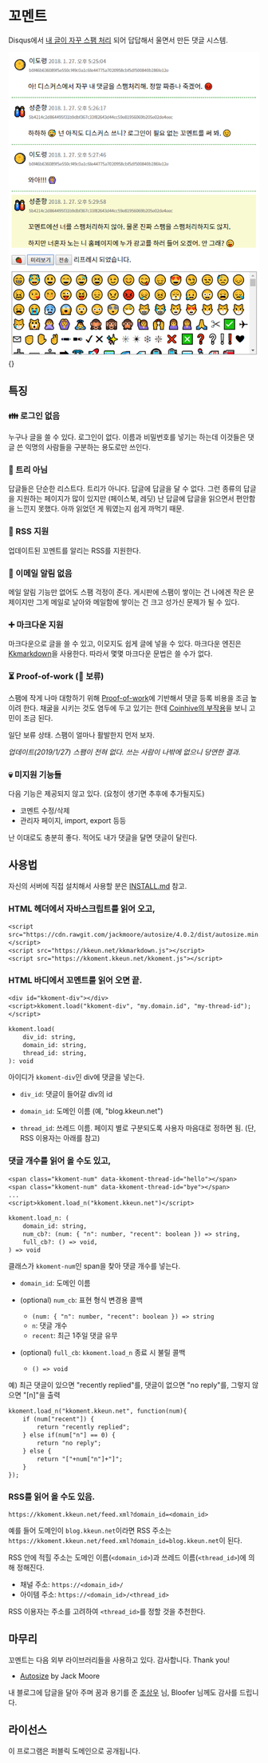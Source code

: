 꼬멘트
======

Disqus에서 [내 글이 자꾸 스팸 처리](https://blog.kkeun.net/computer/2018-01-24-spam-of-disqus) 되어
답답해서 울면서 만든 댓글 시스템.

![대화](/example.png) {}

특징
------

### &#x1F46A; 로그인 없음

누구나 글을 쓸 수 있다.  로그인이 없다.  이름과 비밀번호를 넣기는 하는데 이것들은 댓글 쓴 익명의
사람들을 구분하는 용도로만 쓰인다.

### &#x1F361; 트리 아님

답글들은 단순한 리스트다.  트리가 아니다.  답글에 답글을 달 수 없다.  그런 종류의 답글을 지원하는
페이지가 많이 있지만 (페이스북, 레딧) 난 답글에 답글을 읽으면서 편안함을 느낀지 못했다.  아까 읽었던
게 뭐였는지 쉽게 까먹기 때문.

### &#x1F514; RSS 지원

업데이트된 꼬멘트를 알리는 RSS를 지원한다.

### &#x1F515; 이메일 알림 없음

메일 알림 기능만 없어도 스팸 걱정이 준다.  게시판에 스팸이 쌓이는 건 나에겐 작은 문제이지만 그게
메일로 날아와 메일함에 쌓이는 건 크고 성가신 문제가 될 수 있다.

### &#x2795; 마크다운 지원

마크다운으로 글을 쓸 수 있고, 이모지도 쉽게 글에 넣을 수 있다.  마크다운 엔진은
[Kkmarkdown](https://github.com/kkeundotnet/kkmarkdown)을 사용한다.  따라서 몇몇 마크다운 문법은 쓸
수가 없다.

### &#x23F3; Proof-of-work (&#x1F6A7; 보류)

스팸에 작게 나마 대항하기 위해 [Proof-of-work](https://en.wikipedia.org/wiki/Proof-of-work_system)에
기반해서 댓글 등록 비용을 조금 높이려 한다.  채굴을 시키는 것도 염두에 두고 있기는 한데
[Coinhive의 부작용](https://blog.malwarebytes.com/security-world/2017/10/why-is-malwarebytes-blocking-coinhive/)을
보니 고민이 조금 된다.

일단 보류 상태.  스팸이 얼마나 활발한지 먼저 보자.

*업데이트(2019/1/27) 스팸이 전혀 없다.  쓰는 사람이 나밖에 없으니 당연한 결과.*

### &#x1F480; 미지원 기능들

다음 기능은 제공되지 않고 있다.  (요청이 생기면 추후에 추가될지도)

* 코멘트 수정/삭제
* 관리자 페이지, import, export 등등

난 이대로도 충분히 좋다.  적어도 내가 댓글을 달면 댓글이 달린다.

사용법
------

자신의 서버에 직접 설치해서 사용할 분은 [INSTALL.md](INSTALL.md) 참고.

### HTML 헤더에서 자바스크립트를 읽어 오고,

``` {.html}
<script src="https://cdn.rawgit.com/jackmoore/autosize/4.0.2/dist/autosize.min.js"></script>
<script src="https://kkeun.net/kkmarkdown.js"></script>
<script src="https://kkoment.kkeun.net/kkoment.js"></script>
```

### HTML 바디에서 꼬멘트를 읽어 오면 끝.

``` {.html}
<div id="kkoment-div"></div>
<script>kkoment.load("kkoment-div", "my.domain.id", "my-thread-id");</script>
```

``` {.typescript}
kkoment.load(
    div_id: string,
    domain_id: string,
    thread_id: string,
): void
```

아이디가 `kkoment-div`인 div에 댓글을 넣는다.

*   `div_id`: 댓글이 들어갈 div의 id

*   `domain_id`: 도메인 이름 (예, "blog.kkeun.net")

*   `thread_id`: 쓰레드 이름.  페이지 별로 구분되도록 사용자 마음대로 정하면 됨.  (단, RSS 이용자는
    아래를 참고)

### 댓글 개수를 읽어 올 수도 있고,

``` {.html}
<span class="kkoment-num" data-kkoment-thread-id="hello"></span>
<span class="kkoment-num" data-kkoment-thread-id="bye"></span>
...
<script>kkoment.load_n("kkoment.kkeun.net")</script>
```

``` {.typescript}
kkoment.load_n: (
    domain_id: string,
    num_cb?: (num: { "n": number, "recent": boolean }) => string,
    full_cb?: () => void,
) => void
```

클래스가 `kkoment-num`인 span을 찾아 댓글 개수를 넣는다.

*   `domain_id`: 도메인 이름

*   (optional) `num_cb`: 표현 형식 변경용 콜백

    *   `(num: { "n": number, "recent": boolean }) => string`
    *   `n`: 댓글 개수
    *   `recent`: 최근 1주일 댓글 유무

*   (optional) `full_cb`: `kkoment.load_n` 종료 시 불릴 콜백

    *   `() => void`

예) 최근 댓글이 있으면 "recently replied"를, 댓글이 없으면 "no reply"를, 그렇지 않으면 "\[n\]"을
출력

``` {.javascript}
kkoment.load_n("kkoment.kkeun.net", function(num){
    if (num["recent"]) {
        return "recently replied";
    } else if(num["n"] == 0) {
        return "no reply";
    } else {
        return "["+num["n"]+"]";
    }
});
```

### RSS를 읽어 올 수도 있음.

```
https://kkoment.kkeun.net/feed.xml?domain_id=<domain_id>
```

예를 들어 도메인이 `blog.kkeun.net`이라면 RSS 주소는
`https://kkoment.kkeun.net/feed.xml?domain_id=blog.kkeun.net`이 된다.

RSS 안에 적힐 주소는 도메인 이름(`<domain_id>`)과 쓰레드 이름(`<thread_id>`)에 의해 정해진다.

* 채널 주소: `https://<domain_id>/`
* 아이템 주소: `https://<domain_id>/<thread_id>`

RSS 이용자는 주소를 고려하여 `<thread_id>`를 정할 것을 추천한다.

마무리
------

꼬멘트는 다음 외부 라이브러리들을 사용하고 있다.  감사합니다.  Thank you!

* [Autosize](http://www.jacklmoore.com/autosize/) by Jack Moore

내 블로그에 답글을 달아 주며 꿈과 용기를 준 [조상우](https://sangwoo-joh.github.io/) 님, Bloofer
님께도 감사를 드립니다.

라이선스
------

이 프로그램은 퍼블릭 도메인으로 공개됩니다.
